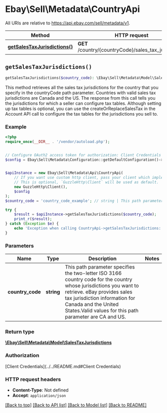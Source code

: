 # Ebay\Sell\Metadata\CountryApi

All URIs are relative to https://api.ebay.com/sell/metadata/v1.

Method | HTTP request | Description
------------- | ------------- | -------------
[**getSalesTaxJurisdictions()**](CountryApi.md#getSalesTaxJurisdictions) | **GET** /country/{countryCode}/sales_tax_jurisdiction | 


## `getSalesTaxJurisdictions()`

```php
getSalesTaxJurisdictions($country_code): \Ebay\Sell\Metadata\Model\SalesTaxJurisdictions
```



This method retrieves all the sales tax jurisdictions for the country that you specify in the countryCode path parameter. Countries with valid sales tax jurisdictions are Canada and the US. The response from this call tells you the jurisdictions for which a seller can configure tax tables. Although setting up tax tables is optional, you can use the createOrReplaceSalesTax in the Account API call to configure the tax tables for the jurisdictions you sell to.

### Example

```php
<?php
require_once(__DIR__ . '/vendor/autoload.php');


// Configure OAuth2 access token for authorization: Client Credentials
$config = Ebay\Sell\Metadata\Configuration::getDefaultConfiguration()->setAccessToken('YOUR_ACCESS_TOKEN');


$apiInstance = new Ebay\Sell\Metadata\Api\CountryApi(
    // If you want use custom http client, pass your client which implements `GuzzleHttp\ClientInterface`.
    // This is optional, `GuzzleHttp\Client` will be used as default.
    new GuzzleHttp\Client(),
    $config
);
$country_code = 'country_code_example'; // string | This path parameter specifies the two-letter ISO 3166 country code for the country whose jurisdictions you want to retrieve. eBay provides sales tax jurisdiction information for Canada and the United States.Valid values for this path parameter are CA and US.

try {
    $result = $apiInstance->getSalesTaxJurisdictions($country_code);
    print_r($result);
} catch (Exception $e) {
    echo 'Exception when calling CountryApi->getSalesTaxJurisdictions: ', $e->getMessage(), PHP_EOL;
}
```

### Parameters

Name | Type | Description  | Notes
------------- | ------------- | ------------- | -------------
 **country_code** | **string**| This path parameter specifies the two-letter ISO 3166 country code for the country whose jurisdictions you want to retrieve. eBay provides sales tax jurisdiction information for Canada and the United States.Valid values for this path parameter are CA and US. |

### Return type

[**\Ebay\Sell\Metadata\Model\SalesTaxJurisdictions**](../Model/SalesTaxJurisdictions.md)

### Authorization

[Client Credentials](../../README.md#Client Credentials)

### HTTP request headers

- **Content-Type**: Not defined
- **Accept**: `application/json`

[[Back to top]](#) [[Back to API list]](../../README.md#endpoints)
[[Back to Model list]](../../README.md#models)
[[Back to README]](../../README.md)
